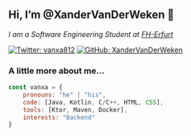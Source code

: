 <h2> Hi, I’m @XanderVanDerWeken 👋 </h2>
<p><em>I am a Software Engineering Student at <a href="www.fh-erfurt.de">FH-Erfurt</a></em></p>

[![Twitter: vanxa812](https://img.shields.io/twitter/follow/vanxa812?style=social)](https://twitter.com/vanxa812)
[![GitHub: XanderVanDerWeken](https://img.shields.io/github/followers/xandervanderweken?label=follow&style=social)](https://github.com/XanderVanDerWeken)

### A little more about me...

```javascript
const vanxa = {
    pronouns: "he" | "his",
    code: [Java, Kotlin, C/C++, HTML, CSS],
    tools: [Ktor, Maven, Docker],
    interests: "Backend"
}
```